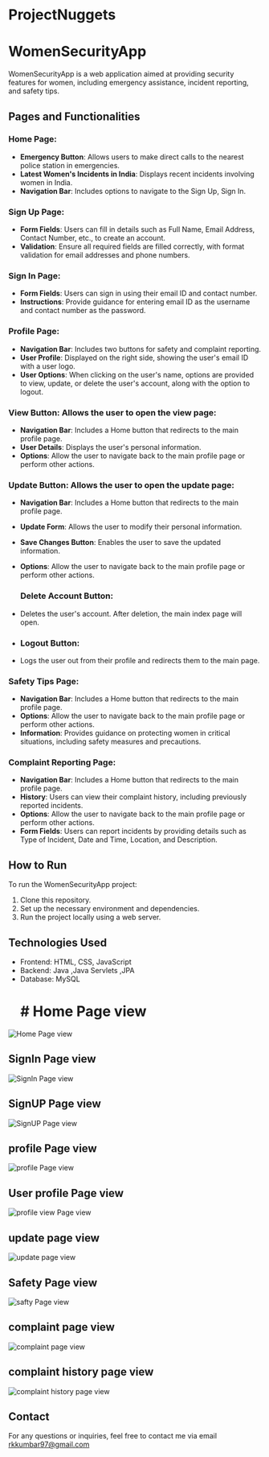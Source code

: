 
# ProjectNuggets
# WomenSecurityApp

WomenSecurityApp is a web application aimed at providing security features for women, including emergency assistance, incident reporting, and safety tips.


## Pages and Functionalities

### Home Page:
- **Emergency Button**: Allows users to make direct calls to the nearest police station in emergencies.
- **Latest Women's Incidents in India**: Displays recent incidents involving women in India.
- **Navigation Bar**: Includes options to navigate to the Sign Up, Sign In.

### Sign Up Page:
- **Form Fields**: Users can fill in details such as Full Name, Email Address, Contact Number, etc., to create an account.
- **Validation**: Ensure all required fields are filled correctly, with format validation for email addresses and phone numbers.

### Sign In Page:
- **Form Fields**: Users can sign in using their email ID and contact number.
- **Instructions**: Provide guidance for entering email ID as the username and contact number as the password.

### Profile Page:
- **Navigation Bar**: Includes two buttons for safety and complaint reporting.
- **User Profile**: Displayed on the right side, showing the user's email ID with a user logo.
- **User Options**: When clicking on the user's name, options are provided to view, update, or delete the user's account, along with the option to logout.
  
### View Button: Allows the user to open the view page:
- **Navigation Bar**: Includes a Home button that redirects to the main profile page.
- **User Details**: Displays the user's personal information.
- **Options**: Allow the user to navigate back to the main profile page or perform other actions.
  
### Update Button: Allows the user to open the update page:
- **Navigation Bar**: Includes a Home button that redirects to the main profile page.
- **Update Form**: Allows the user to modify their personal information.
- **Save Changes Button**: Enables the user to save the updated information.
- **Options**: Allow the user to navigate back to the main profile page or perform other actions.

  ### Delete Account Button:
- Deletes the user's account. After deletion, the main index page will open.
- ### Logout Button:
-  Logs the user out from their profile and redirects them to the main page.

### Safety Tips Page:
- **Navigation Bar**: Includes a Home button that redirects to the main profile page.
- **Options**: Allow the user to navigate back to the main profile page or perform other actions.
- **Information**: Provides guidance on protecting women in critical situations, including safety measures and precautions.

### Complaint Reporting Page:
- **Navigation Bar**: Includes a Home button that redirects to the main profile page.
- **History**: Users can view their complaint history, including previously reported incidents.
- **Options**: Allow the user to navigate back to the main profile page or perform other actions.
- **Form Fields**: Users can report incidents by providing details such as Type of Incident, Date and Time, Location, and Description.


## How to Run
To run the WomenSecurityApp project:
1. Clone this repository.
2. Set up the necessary environment and dependencies.
3. Run the project locally using a web server.

## Technologies Used
- Frontend: HTML, CSS, JavaScript
- Backend:  Java ,Java Servlets ,JPA
- Database:  MySQL
    # # Home Page view
 <img src="https://github.com/ravikumarxworkz/ProjectNuggets/blob/main/WomenSecurityApp/image/main%20page.png" alt="Home Page view" >
 
##  SignIn Page view
 <img src="https://github.com/ravikumarxworkz/ProjectNuggets/blob/main/WomenSecurityApp/image/SignIn.png" alt=" SignIn Page view ">
 
  ## SignUP Page view
   <img src="https://github.com/ravikumarxworkz/ProjectNuggets/blob/main/WomenSecurityApp/image/login.png" alt="SignUP Page view">
    
  ## profile Page view
 <img src="https://github.com/ravikumarxworkz/ProjectNuggets/blob/main/WomenSecurityApp/image/profile%20page.png" alt="profile Page view">

  ## User profile Page view
 <img src="https://github.com/ravikumarxworkz/ProjectNuggets/blob/main/WomenSecurityApp/image/view%20page.png" alt="profile view Page view">

  ## update page view
  <img src="https://github.com/ravikumarxworkz/ProjectNuggets/blob/main/WomenSecurityApp/image/upadate%20page.png" alt="update page view">
  
  ## Safety Page view
 <img src="https://github.com/ravikumarxworkz/ProjectNuggets/blob/main/WomenSecurityApp/image/safty.png" alt=" safty Page view">

  ## complaint page view
  <img src="https://github.com/ravikumarxworkz/ProjectNuggets/blob/main/WomenSecurityApp/image/compalit%20page.png" alt="complaint page view">
  
  ## complaint history page view
  <img src="https://github.com/ravikumarxworkz/ProjectNuggets/blob/main/WomenSecurityApp/image/complaint%20history%20page.png" alt="complaint history page view">

## Contact
For any questions or inquiries, feel free to contact me via email  rkkumbar97@gmail.com
